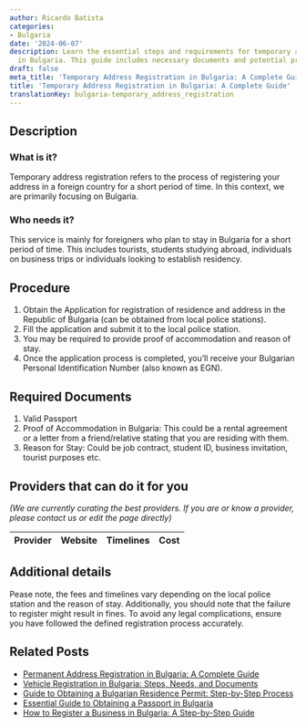 ```yaml
---
author: Ricardo Batista
categories:
- Bulgaria
date: '2024-06-07'
description: Learn the essential steps and requirements for temporary address registration
  in Bulgaria. This guide includes necessary documents and potential providers.
draft: false
meta_title: 'Temporary Address Registration in Bulgaria: A Complete Guide'
title: 'Temporary Address Registration in Bulgaria: A Complete Guide'
translationKey: bulgaria-temporary_address_registration
---
```


## Description
### What is it?
Temporary address registration refers to the process of registering your address in a foreign country for a short period of time. In this context, we are primarily focusing on Bulgaria.

### Who needs it?
This service is mainly for foreigners who plan to stay in Bulgaria for a short period of time. This includes tourists, students studying abroad, individuals on business trips or individuals looking to establish residency.

## Procedure
1. Obtain the Application for registration of residence and address in the Republic of Bulgaria (can be obtained from local police stations).
2. Fill the application and submit it to the local police station.
3. You may be required to provide proof of accommodation and reason of stay.
4. Once the application process is completed, you’ll receive your Bulgarian Personal Identification Number (also known as EGN).

## Required Documents
1. Valid Passport
2. Proof of Accommodation in Bulgaria: This could be a rental agreement or a letter from a friend/relative stating that you are residing with them.
3. Reason for Stay: Could be job contract, student ID, business invitation, tourist purposes etc.

## Providers that can do it for you

_(We are currently curating the best providers. If you are or know a provider, please contact us or edit the page directly)_

| Provider        |     Website     |     Timelines    |       Cost      |
| :-------------: | :-------------: |  :-------------: | :-------------: |

## Additional details
Pease note, the fees and timelines vary depending on the local police station and the reason of stay. Additionally, you should note that the failure to register might result in fines. To avoid any legal complications, ensure you have followed the defined registration process accurately.


## Related Posts

- [Permanent Address Registration in Bulgaria: A Complete Guide](https://tramitit.com/guides/bulgaria/permanent_address_registration/)
- [Vehicle Registration in Bulgaria: Steps, Needs, and Documents](https://tramitit.com/guides/bulgaria/registration_of_a_new_vehicle/)
- [Guide to Obtaining a Bulgarian Residence Permit: Step-by-Step Process](https://tramitit.com/guides/bulgaria/issuance_of_a_residence_permit/)
- [Essential Guide to Obtaining a Passport in Bulgaria](https://tramitit.com/guides/bulgaria/issuance_of_a_passport/)
- [How to Register a Business in Bulgaria: A Step-by-Step Guide](https://tramitit.com/guides/bulgaria/business_registration/)